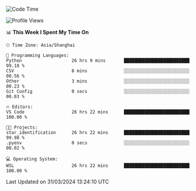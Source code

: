 <!--START_SECTION:waka-->
![Code Time](http://img.shields.io/badge/Code%20Time-1%2C590%20hrs%2018%20mins-blue)

![Profile Views](http://img.shields.io/badge/Profile%20Views-0-blue)

📊 **This Week I Spent My Time On** 

```text
🕑︎ Time Zone: Asia/Shanghai

💬 Programming Languages: 
Python                   26 hrs 9 mins       █████████████████████████   99.18 % 
CSV                      8 mins              ░░░░░░░░░░░░░░░░░░░░░░░░░   00.56 % 
Other                    3 mins              ░░░░░░░░░░░░░░░░░░░░░░░░░   00.23 % 
Git Config               0 secs              ░░░░░░░░░░░░░░░░░░░░░░░░░   00.03 % 

🔥 Editors: 
VS Code                  26 hrs 22 mins      █████████████████████████   100.00 % 

🐱‍💻 Projects: 
star_identification      26 hrs 22 mins      █████████████████████████   99.98 % 
.pyenv                   0 secs              ░░░░░░░░░░░░░░░░░░░░░░░░░   00.02 % 

💻 Operating System: 
WSL                      26 hrs 22 mins      █████████████████████████   100.00 % 
```


 Last Updated on 31/03/2024 13:24:10 UTC
<!--END_SECTION:waka-->